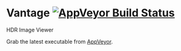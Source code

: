 # Vantage [![AppVeyor Build Status](https://ci.appveyor.com/api/projects/status/github/joedrago/vantage?branch=master&svg=true)](https://ci.appveyor.com/project/joedrago/vantage)

HDR Image Viewer

Grab the latest executable from [AppVeyor](https://ci.appveyor.com/project/joedrago/vantage/build/artifacts).

